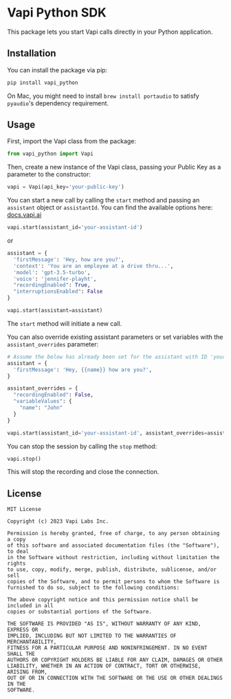# Vapi Python SDK

This package lets you start Vapi calls directly in your Python application.

## Installation

You can install the package via pip:

```bash
pip install vapi_python
```

On Mac, you might need to install `brew install portaudio` to satisfy `pyaudio`'s dependency requirement. 

## Usage

First, import the Vapi class from the package:

```python
from vapi_python import Vapi
```

Then, create a new instance of the Vapi class, passing your Public Key as a parameter to the constructor:

```python
vapi = Vapi(api_key='your-public-key')
```

You can start a new call by calling the `start` method and passing an `assistant` object or `assistantId`. You can find the available options here: [docs.vapi.ai](https://docs.vapi.ai/api-reference/assistants/create-assistant)

```python
vapi.start(assistant_id='your-assistant-id')
```
or
```python
assistant = {
  'firstMessage': 'Hey, how are you?',
  'context': 'You are an employee at a drive thru...',
  'model': 'gpt-3.5-turbo',
  'voice': 'jennifer-playht',
  "recordingEnabled": True,
  "interruptionsEnabled": False
}

vapi.start(assistant=assistant)
```

The `start` method will initiate a new call. 

You can also override existing assistant parameters or set variables with the `assistant_overrides` parameter:

```python
# Assume the below has already been set for the assistant with ID 'your-assistant-id'
assistant = {
  'firstMessage': 'Hey, {{name}} how are you?',
}

assistant_overrides = {
  "recordingEnabled": False,
  "variableValues": {
    "name": "John"
  }
}

vapi.start(assistant_id='your-assistant-id', assistant_overrides=assistant_overrides)
```

You can stop the session by calling the `stop` method:

```python
vapi.stop()
```

This will stop the recording and close the connection.

## License

```
MIT License

Copyright (c) 2023 Vapi Labs Inc.

Permission is hereby granted, free of charge, to any person obtaining a copy
of this software and associated documentation files (the "Software"), to deal
in the Software without restriction, including without limitation the rights
to use, copy, modify, merge, publish, distribute, sublicense, and/or sell
copies of the Software, and to permit persons to whom the Software is
furnished to do so, subject to the following conditions:

The above copyright notice and this permission notice shall be included in all
copies or substantial portions of the Software.

THE SOFTWARE IS PROVIDED "AS IS", WITHOUT WARRANTY OF ANY KIND, EXPRESS OR
IMPLIED, INCLUDING BUT NOT LIMITED TO THE WARRANTIES OF MERCHANTABILITY,
FITNESS FOR A PARTICULAR PURPOSE AND NONINFRINGEMENT. IN NO EVENT SHALL THE
AUTHORS OR COPYRIGHT HOLDERS BE LIABLE FOR ANY CLAIM, DAMAGES OR OTHER
LIABILITY, WHETHER IN AN ACTION OF CONTRACT, TORT OR OTHERWISE, ARISING FROM,
OUT OF OR IN CONNECTION WITH THE SOFTWARE OR THE USE OR OTHER DEALINGS IN THE
SOFTWARE.
```


